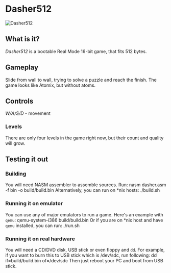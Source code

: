 # Dasher512
![Dasher512](http://i.imgur.com/jRwZMcc.png?1)
## What is it?
*Dasher512* is a bootable Real Mode 16-bit game, that fits 512 bytes.
## Gameplay
Slide from wall to wall, trying to solve a puzzle and reach the finish. The game looks like Atomix, but without atoms.
## Controls
*W/A/S/D* - movement
### Levels
There are only four levels in the game right now, but their count and quality will grow.
## Testing it out
### Building
You will need NASM assembler to assemble sources. Run:
	nasm dasher.asm -f bin -o build/build.bin
Alternatively, you can run on *nix hosts:
	./build.sh
### Running it on emulator
You can use any of major emulators to run a game. Here's an example with `qemu`:
	qemu-system-i386 build/build.bin
Or if you are on *nix host and have `qemu` installed, you can run:
	./run.sh
### Running it on real hardware
You will need a CD/DVD disk, USB stick or even floppy and `dd`. For example, if you want to burn this to USB stick which is /dev/sdc, run following:
	dd if=build/build.bin of=/dev/sdc
Then just reboot your PC and boot from USB stick.